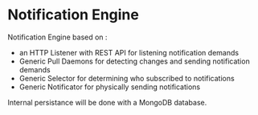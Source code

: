 # Notification Engine

Notification Engine based on :
+ an HTTP Listener with REST API for listening notification demands
+ Generic Pull Daemons for detecting changes and sending notification demands
+ Generic Selector for determining who subscribed to notifications
+ Generic Notificator for physically sending notifications

Internal persistance will be done with a MongoDB database.